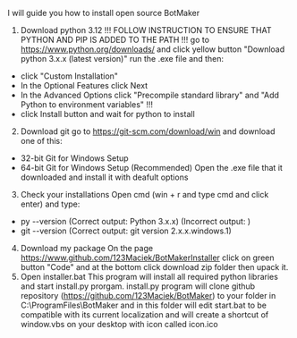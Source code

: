 I will guide you how to install open source BotMaker

1. Download python 3.12 !!! FOLLOW INSTRUCTION TO ENSURE THAT PYTHON AND PIP IS ADDED TO THE PATH !!!
go to https://www.python.org/downloads/ and click yellow button "Download python 3.x.x (latest version)"
run the .exe file and then:
 * click "Custom Installation"
 * In the Optional Features click Next
 * In the Advanced Options click "Precompile standard library" and "Add Python to environment variables" !!!
 * click Install button and wait for python to install
2. Download git
go to https://git-scm.com/download/win and download one of this:
 * 32-bit Git for Windows Setup
 * 64-bit Git for Windows Setup (Recommended)
Open the .exe file that it downloaded and install it with deafult options
3. Check your installations
Open cmd (win + r and type cmd and click enter) and type:
 * py --version (Correct output: Python 3.x.x) (Incorrect output: )
 * git --version (Correct output: git version 2.x.x.windows.1)
4. Download my package
On the page https://www.github.com/123Maciek/BotMakerInstaller click on green button "Code" and at the bottom click download zip folder
then upack it.
5. Open installer.bat
This program will install all required python libraries and start install.py prorgam.
install.py program will clone github repository (https://github.com/123Maciek/BotMaker)
to your folder in C:\ProgramFiles\BotMaker and in this folder will edit start.bat to be compatible with its current localization
and will create a shortcut of window.vbs on your desktop with icon called icon.ico